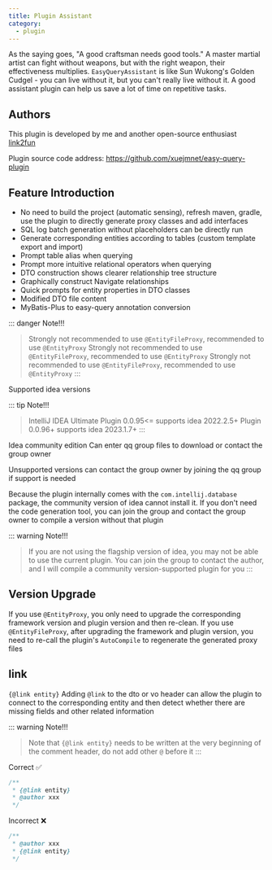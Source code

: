 ```yaml
---
title: Plugin Assistant
category:
  - plugin
---
```

As the saying goes, "A good craftsman needs good tools." A master martial artist can fight without weapons, but with the right weapon, their effectiveness multiplies. `EasyQueryAssistant` is like Sun Wukong's Golden Cudgel - you can live without it, but you can't really live without it. A good assistant plugin can help us save a lot of time on repetitive tasks.

## Authors
This plugin is developed by me and another open-source enthusiast [link2fun](https://github.com/link2fun)

Plugin source code address: https://github.com/xuejmnet/easy-query-plugin


## Feature Introduction
- No need to build the project (automatic sensing), refresh maven, gradle, use the plugin to directly generate proxy classes and add interfaces
- SQL log batch generation without placeholders can be directly run
- Generate corresponding entities according to tables (custom template export and import)
- Prompt table alias when querying
- Prompt more intuitive relational operators when querying
- DTO construction shows clearer relationship tree structure
- Graphically construct Navigate relationships
- Quick prompts for entity properties in DTO classes
- Modified DTO file content
- MyBatis-Plus to easy-query annotation conversion


::: danger Note!!!
> Strongly not recommended to use `@EntityFileProxy`, recommended to use `@EntityProxy`
> Strongly not recommended to use `@EntityFileProxy`, recommended to use `@EntityProxy`
> Strongly not recommended to use `@EntityFileProxy`, recommended to use `@EntityProxy`
:::

Supported idea versions


::: tip Note!!!
> IntelliJ IDEA Ultimate
> Plugin 0.0.95<= supports idea 2022.2.5+
> Plugin 0.0.96+ supports idea 2023.1.7+
:::


Idea community edition
Can enter qq group files to download or contact the group owner

Unsupported versions can contact the group owner by joining the qq group if support is needed


Because the plugin internally comes with the `com.intellij.database` package, the community version of idea cannot install it. If you don't need the code generation tool, you can join the group and contact the group owner to compile a version without that plugin


::: warning Note!!!
> If you are not using the flagship version of idea, you may not be able to use the current plugin. You can join the group to contact the author, and I will compile a community version-supported plugin for you
:::


## Version Upgrade
If you use `@EntityProxy`, you only need to upgrade the corresponding framework version and plugin version and then re-clean. If you use `@EntityFileProxy`, after upgrading the framework and plugin version, you need to re-call the plugin's `AutoCompile` to regenerate the generated proxy files



## link
`{@link entity}` Adding `@link` to the dto or vo header can allow the plugin to connect to the corresponding entity and then detect whether there are missing fields and other related information

::: warning Note!!!
> Note that `{@link entity}` needs to be written at the very beginning of the comment header, do not add other `@` before it
:::


Correct ✅
```java
/**
 * {@link entity}
 * @author xxx
 */
```
Incorrect ❌
```java
/**
 * @author xxx
 * {@link entity}
 */
```
